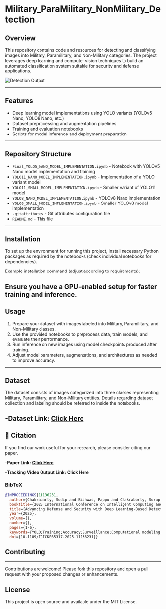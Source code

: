 ﻿# Military_ParaMilitary_NonMilitary_Detection

## Overview

This repository contains code and resources for detecting and classifying images into Military, Paramilitary, and Non-Military categories. The project leverages deep learning and computer vision techniques to build an automated classification system suitable for security and defense applications.

![Detection Output](detected.png)

---
## Features

- Deep learning model implementations using YOLO variants (YOLOv5 Nano, YOLO8 Nano, etc.)
- Dataset preprocessing and augmentation pipelines
- Training and evaluation notebooks
- Scripts for model inference and deployment preparation
- ---

## Repository Structure

- `Final_YOLO5_NANO_MODEL_IMPLEMENTATION.ipynb` - Notebook with YOLOv5 Nano model implementation and training
- `YOLO11_NANO_MODEL_IMPLEMENTATION.ipynb` - Implementation of a YOLO variant model
- `YOLO11_SMALL_MODEL_IMPLEMENTATION.ipynb` - Smaller variant of YOLO11 model
- `YOLO8_NANO_MODEL_IMPLEMENTATION.ipynb` - YOLOv8 Nano implementation
- `YOLO8_SMALL_MODEL_IMPLEMENTATION.ipynb` - Smaller YOLOv8 model implementation
- `.gitattributes` - Git attributes configuration file
- `README.md` - This file

---
## Installation

To set up the environment for running this project, install necessary Python packages as required by the notebooks (check individual notebooks for dependencies).

Example installation command (adjust according to requirements):




Ensure you have a GPU-enabled setup for faster training and inference.
---
## Usage

1. Prepare your dataset with images labeled into Military, Paramilitary, and Non-Military classes.
2. Use the provided notebooks to preprocess data, train models, and evaluate their performance.
3. Run inference on new images using model checkpoints produced after training.
4. Adjust model parameters, augmentations, and architectures as needed to improve accuracy.
---
## Dataset

The dataset consists of images categorized into three classes representing Military, Paramilitary, and Non-Military entities. Details regarding dataset collection and labeling should be referred to inside the notebooks.

-**Dataset Link:** [**Click Here**](https://www.kaggle.com/datasets/sudipchakrabarty/trinet/data)
---

## 📄 Citation
If you find our work useful for your research, please consider citing our paper.

-**Paper Link:** [**Click Here**](https://ieeexplore.ieee.org/document/11136231)

-**Tracking Video Output Link:** [**Click Here**](https://youtube.com/shorts/8tXOiiy-Zkg?si=Esk4H2l0KG2gTvEI)

### BibTeX
```bibtex
@INPROCEEDINGS{11136231,
  author={Chakrabarty, Sudip and Bishwas, Pappu and Chakraborty, Sorup and Sarker, Ovijit},
  booktitle={2025 International Conference on Intelligent Computing and Knowledge Extraction (ICICKE)}, 
  title={Advancing Defense and Security with Deep Learning-Based Detection and Tracking}, 
  year={2025},
  volume={},
  number={},
  pages={1-6},
  keywords={YOLO;Training;Accuracy;Surveillance;Computational modeling;Weapons;Real-time systems;Personnel;Security;Meteorology;Real-time Object Detection;YOLO Architecture;Multi-object Tracking;Surveillance Systems;TriNet Dataset;Deep Learning},
  doi={10.1109/ICICKE65317.2025.11136231}}

```
## Contributing
---
Contributions are welcome! Please fork this repository and open a pull request with your proposed changes or enhancements.

## License

This project is open source and available under the MIT License.


